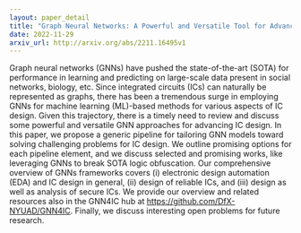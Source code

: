 ```yaml
---
layout: paper_detail
title: "Graph Neural Networks: A Powerful and Versatile Tool for Advancing Design, Reliability, and Security of ICs"
date: 2022-11-29
arxiv_url: http://arxiv.org/abs/2211.16495v1
---
```


Graph neural networks (GNNs) have pushed the state-of-the-art (SOTA) for performance in learning and predicting on large-scale data present in social networks, biology, etc. Since integrated circuits (ICs) can naturally be represented as graphs, there has been a tremendous surge in employing GNNs for machine learning (ML)-based methods for various aspects of IC design. Given this trajectory, there is a timely need to review and discuss some powerful and versatile GNN approaches for advancing IC design.   In this paper, we propose a generic pipeline for tailoring GNN models toward solving challenging problems for IC design. We outline promising options for each pipeline element, and we discuss selected and promising works, like leveraging GNNs to break SOTA logic obfuscation. Our comprehensive overview of GNNs frameworks covers (i) electronic design automation (EDA) and IC design in general, (ii) design of reliable ICs, and (iii) design as well as analysis of secure ICs. We provide our overview and related resources also in the GNN4IC hub at https://github.com/DfX-NYUAD/GNN4IC. Finally, we discuss interesting open problems for future research.
